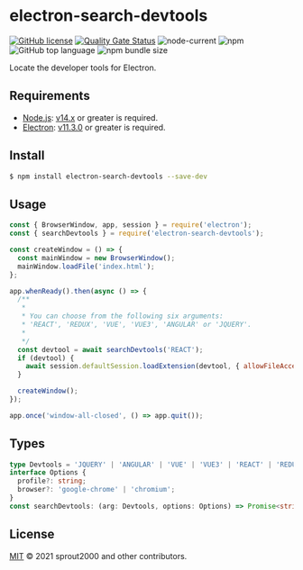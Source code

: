 # electron-search-devtools

[![GitHub license](https://img.shields.io/github/license/sprout2000/electron-search-devtools)](https://github.com/sprout2000/electron-search-devtools/blob/master/LICENSE.md)
[![Quality Gate Status](https://sonarcloud.io/api/project_badges/measure?project=sprout2000_electron-search-devtools&metric=alert_status)](https://sonarcloud.io/dashboard?id=sprout2000_electron-search-devtools)
![node-current](https://img.shields.io/node/v/electron-search-devtools)
![npm](https://img.shields.io/npm/dt/electron-search-devtools)
![GitHub top language](https://img.shields.io/github/languages/top/sprout2000/electron-search-devtools)
![npm bundle size](https://img.shields.io/bundlephobia/minzip/electron-search-devtools)

Locate the developer tools for Electron.

## Requirements

- [Node.js](https://nodejs.org/): [v14.x](https://nodejs.org/dist/latest-v14.x/docs/api/) or greater is required.
- [Electron](https://www.electronjs.org/): [v11.3.0](https://www.electronjs.org/releases/stable?version=11&page=3#11.3.0) or greater is required.

## Install

```sh
$ npm install electron-search-devtools --save-dev
```

## Usage

```javascript
const { BrowserWindow, app, session } = require('electron');
const { searchDevtools } = require('electron-search-devtools');

const createWindow = () => {
  const mainWindow = new BrowserWindow();
  mainWindow.loadFile('index.html');
};

app.whenReady().then(async () => {
  /**
   *
   * You can choose from the following six arguments:
   * 'REACT', 'REDUX', 'VUE', 'VUE3', 'ANGULAR' or 'JQUERY'.
   *
   */
  const devtool = await searchDevtools('REACT');
  if (devtool) {
    await session.defaultSession.loadExtension(devtool, { allowFileAccess: true });
  }

  createWindow();
});

app.once('window-all-closed', () => app.quit());
```

## Types

```typescript
type Devtools = 'JQUERY' | 'ANGULAR' | 'VUE' | 'VUE3' | 'REACT' | 'REDUX';
interface Options {
  profile?: string;
  browser?: 'google-chrome' | 'chromium';
}
const searchDevtools: (arg: Devtools, options: Options) => Promise<string | void>;
```

## License

[MIT](https://github.com/sprout2000/electron-search-devtools/blob/master/LICENSE.md) © 2021 sprout2000 and other contributors.
